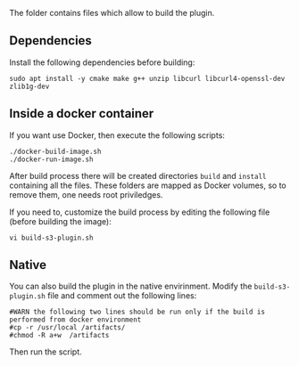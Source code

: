 The folder contains files which allow to build the plugin.

## Dependencies

Install the following dependencies before building:

```
sudo apt install -y cmake make g++ unzip libcurl libcurl4-openssl-dev zlib1g-dev
```

## Inside a docker container

If you want use Docker, then execute the following scripts:

```
./docker-build-image.sh
./docker-run-image.sh
```

After build process there will be created directories `build` and `install` 
containing all the files. These folders are mapped as Docker volumes, so to 
remove them, one needs root priviledges. 

If you need to, customize the build process by editing the following file 
(before building the image):

```
vi build-s3-plugin.sh
```

## Native 

You can also build the plugin in the native envirinment.  Modify the `build-s3-plugin.sh` file and comment out the following lines:

```
#WARN the following two lines should be run only if the build is performed from docker environment
#cp -r /usr/local /artifacts/
#chmod -R a+w  /artifacts
```

Then run the script.
